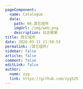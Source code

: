 ```yaml
---
pageComponent: 
  name: Catalogue
  data: 
    path: 06.其它组件
    imgUrl: /img/web.png
    description: 日志框架
title: 其它组件
date: 2020-03-11 21:50:53
permalink: /其它组件/
sidebar: false
article: false
comment: false
editLink: false
author: 
  name: zyg
  link: https://github.com/zyg525
---
```

